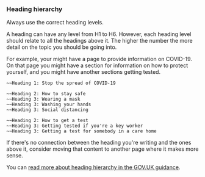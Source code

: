 ### Heading hierarchy

Always use the correct heading levels.

A heading can have any level from H1 to H6. However, each heading level should relate to all the headings above it. The higher the number the more detail on the topic you should be going into.

For example, your might have a page to provide information on COVID-19. On that page you might have a section for information on how to protect yourself, and you might have another sections getting tested.

```
~~Heading 1: Stop the spread of COVID-19

~~Heading 2: How to stay safe
~~Heading 3: Wearing a mask
~~Heading 3: Washing your hands
~~Heading 3: Social distancing

~~Heading 2: How to get a test
~~Heading 3: Getting tested if you're a key worker
~~Heading 3: Getting a test for somebody in a care home
```

If there's no connection between the heading you're writing and the ones above it, consider moving that content to another page where it makes more sense.

You can [read more about heading hierarchy in the GOV.UK guidance](https://www.gov.uk/guidance/content-design/writing-for-gov-uk#headings).